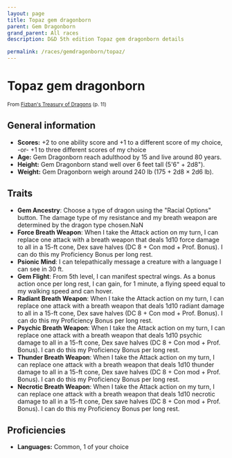 ```yaml
---
layout: page
title: Topaz gem dragonborn
parent: Gem Dragonborn
grand_parent: All races
description: D&D 5th edition Topaz gem dragonborn details

permalink: /races/gemdragonborn/topaz/
---
```


# Topaz gem dragonborn

<small>From <a target="_blank" href="https://dnd.wizards.com/products/treasury-dragons">Fizban's Treasury of Dragons</a> (p. 11)</small>


## General information

- **Scores:** +2 to one ability score and +1 to a different score of my choice, -or- +1 to three different scores of my choice
- **Age:** Gem Dragonborn reach adulthood by 15 and live around 80 years.
- **Height:** Gem Dragonborn stand well over 6 feet tall (5'6" + 2d8").
- **Weight:** Gem Dragonborn weigh around 240 lb (175 + 2d8 × 2d6 lb).

## Traits

- **Gem Ancestry**: Choose a type of dragon using the "Racial Options" button. The damage type of my resistance and my breath weapon are determined by the dragon type chosen.NaN
- **Force Breath Weapon**: When I take the Attack action on my turn, I can replace one attack with a breath weapon that deals 1d10 force damage to all in a 15-ft cone, Dex save halves (DC 8 + Con mod + Prof. Bonus). I can do this my Proficiency Bonus per long rest.
- **Psionic Mind**: I can telepathically message a creature with a language I can see in 30 ft.
- **Gem Flight**: From 5th level, I can manifest spectral wings. As a bonus action once per long rest, I can gain, for 1 minute, a flying speed equal to my walking speed and can hover.
- **Radiant Breath Weapon**: When I take the Attack action on my turn, I can replace one attack with a breath weapon that deals 1d10 radiant damage to all in a 15-ft cone, Dex save halves (DC 8 + Con mod + Prof. Bonus). I can do this my Proficiency Bonus per long rest.
- **Psychic Breath Weapon**: When I take the Attack action on my turn, I can replace one attack with a breath weapon that deals 1d10 psychic damage to all in a 15-ft cone, Dex save halves (DC 8 + Con mod + Prof. Bonus). I can do this my Proficiency Bonus per long rest.
- **Thunder Breath Weapon**: When I take the Attack action on my turn, I can replace one attack with a breath weapon that deals 1d10 thunder damage to all in a 15-ft cone, Dex save halves (DC 8 + Con mod + Prof. Bonus). I can do this my Proficiency Bonus per long rest.
- **Necrotic Breath Weapon**: When I take the Attack action on my turn, I can replace one attack with a breath weapon that deals 1d10 necrotic damage to all in a 15-ft cone, Dex save halves (DC 8 + Con mod + Prof. Bonus). I can do this my Proficiency Bonus per long rest.

## Proficiencies

- **Languages:** Common, 1 of your choice